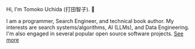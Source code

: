 Hi, I'm Tomoko Uchida (打田智子). 🐾

I am a programmer, Search Engineer, and technical book author. My interests are search systems/algorithms, AI (LLMs), and Data Engineering. I'm also engaged in several popular open source software projects. [See more](./profile.md)
